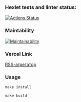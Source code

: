### Hexlet tests and linter status:
[![Actions Status](https://github.com/lasnick7/frontend-project-11/actions/workflows/hexlet-check.yml/badge.svg)](https://github.com/lasnick7/frontend-project-11/actions)

### Maintability
[![Maintainability](https://api.codeclimate.com/v1/badges/958c4c549419dd64e8d4/maintainability)](https://codeclimate.com/github/lasnick7/frontend-project-11/maintainability)

### Vercel Link
[RSS-агрегатор](https://frontend-project-11-eta-lemon.vercel.app "RSS-агрегатор")

### Usage

```
make install
```
```
make build
```